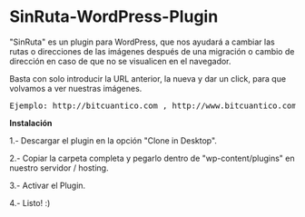 # SinRuta-WordPress-Plugin
"SinRuta" es un plugin para WordPress, que nos ayudará a cambiar las rutas o direcciones de las imágenes después de una migración o cambio de dirección en caso de que no se visualicen en el navegador.

Basta con solo introducir la URL anterior, la nueva y dar un click, para que volvamos a ver nuestras imágenes.
<pre>Ejemplo: http://bitcuantico.com , http://www.bitcuantico.com/ o http://www.bitcuantico.com/blog</pre>

<strong>Instalación</strong>

1.- Descargar el plugin en la opción "Clone in Desktop".

2.- Copiar la carpeta completa y pegarlo dentro de "wp-content/plugins" en nuestro servidor / hosting.

3.- Activar el Plugin.

4.- Listo! :)
